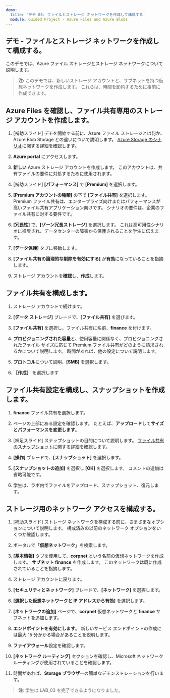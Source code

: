 ```yaml
---
demo:
  title: 'デモ 03: ファイルとストレージ ネットワークを作成して構成する'
  module: Guided Project - Azure Files and Azure Blobs
--- 
```


## デモ - ファイルとストレージ ネットワークを作成して構成する。

このデモでは、Azure ファイル ストレージとストレージ ネットワークについて説明します。

> **注:** このデモでは、新しいストレージ アカウントと、サブネットを持つ仮想ネットワークを作成します。 これらは、時間を節約するために事前に作成できます。 

## Azure Files を確認し、ファイル共有専用のストレージ アカウントを作成します。

1. [補助スライド] デモを開始する前に、Azure ファイル ストレージとは何か、Azure Blob Storage との違いについて説明します。 [Azure Storage のシナリオ](https://learn.microsoft.com/azure/storage/common/storage-introduction)に関する詳細を確認します。

1. **Azure portal** にアクセスします。

1. **新しい** Azure ストレージ アカウントを作成します。 このアカウントは、共有ファイルの要件に対処するために使用されます。

1. [補助スライド] **[パフォーマンス]** で **[Premium]** を選択します。 

1. **[Premium アカウントの種類]** の下で **[ファイル共有]** を選択します。 Premium ファイル共有は、エンタープライズ向けまたはパフォーマンスが高いファイル共有アプリケーション向けです。 シナリオの要件は、企業のファイル共有に対する要件です。 

1. **[冗長性]** で、**[ゾーン冗長ストレージ]** を選択します。 これは高可用性シナリオに推奨され、データセンターの障害から保護されることを学生に伝えます。

1. **[データ保護]** タブに移動します。

1. **[ファイル共有の論理的な削除を有効にする]** が**有効**になっていることを指摘します。

1. ストレージ アカウントを**確認**し、**作成**します。

## ファイル共有を構成します。

1. ストレージ アカウントで続けます。

1. **[データ ストレージ]** ブレードで、**[ファイル共有]** を選びます。

1. **[ファイル共有]** を選択し、ファイル共有に名前、**finance** を付けます。

1. **プロビジョニングされた容量**と、使用容量に関係なく、プロビジョニングされたファイル サイズに応じて Premium ファイル共有がどのように請求されるかについて説明します。 時間があれば、他の設定について説明します。 

1. **プロトコル**について説明、**[SMB]** を選択します。

1. **［作成］** を選択します

## ファイル共有設定を構成し、スナップショットを作成します。

1. **finance** ファイル共有を選択します。

1. ページの上部にある設定を確認します。 たとえば、**アップロード**して**サイズとパフォーマンスを変更します**。

1. [補足スライド] スナップショットの目的について説明します。 [ファイル共有のスナップショット](https://learn.microsoft.com/azure/storage/files/storage-snapshots-files)に関する詳細を確認します。

1. **[操作]** ブレードで、**[スナップショット]** を選択します。

1. **[スナップショットの追加]** を選択し **[OK]** を選択します。 コメントの追加は省略可能です。

1. 学生は、ラボ内でファイルをアップロード、スナップショット、復元します。

## ストレージ用のネットワーク アクセスを構成する。

1. [補助スライド] ストレージ ネットワークを構成する前に、さまざまなオプションについて説明します。 構成済みの以前のネットワーク オプションをいくつか確認します。 

1. ポータルで「**仮想ネットワーク**」を検索します。

1. **[基本情報]** タブを使用して、**corpnet** という名前の仮想ネットワークを作成します。 **サブネット** **finance** を作成します。 このネットワークは既に作成されていることを指摘します。

1. ストレージ アカウントに戻ります。

1. **[セキュリティとネットワーク]** ブレードで、**[ネットワーク]** を選択します。

1. **[選択した仮想ネットワークと IP アドレスから有効]** を選択します。

1. **[ネットワークの追加]** ページで、**corpnet** 仮想ネットワークと **finance** サブネットを追加します。

1. **エンドポイントを有効にします**。 新しいサービス エンドポイントの作成には最大 15 分かかる場合があることを説明します。

1. **ファイアウォール**設定を確認します。

1. **[ネットワーク ルーティング]** セクションを確認し、Microsoft ネットワーク ルーティングが使用されていることを確認します。



1. 時間があれば、**Storage ブラウザー**の簡単なデモンストレーションを行います。 

>**注**: 学生は LAB_03 を完了できるようになりました。 
